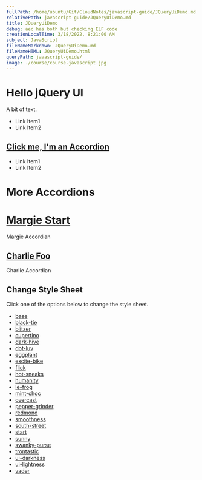 ```yaml
---
fullPath: /home/ubuntu/Git/CloudNotes/javascript-guide/JQueryUiDemo.md
relativePath: javascript-guide/JQueryUiDemo.md
title: JQueryUiDemo
debug: aec has both but checking ELF code
creationLocalTime: 3/18/2022, 8:21:00 AM
subject: JavaScript
fileNameMarkdown: JQueryUiDemo.md
fileNameHTML: JQueryUiDemo.html
queryPath: javascript-guide/
image: ./course/course-javascript.jpg
---
```


<!-- toc -->
<!-- tocstop -->

Hello jQuery UI
===============

A bit of text.

- Link Item1
- Link Item2

[Click me, I'm an Accordion](#)
-------------------------------

- Link Item1
- Link Item2

More Accordions
===============

[Margie Start](#)
=================

Margie Accordian

[Charlie Foo](#)
----------------

Charlie Accordian

## Change Style Sheet

Click one of the options below to change the style sheet.

- [base](#)
- [black-tie](#)
- [blitzer](#)
- [cupertino](#)
- [dark-hive](#)
- [dot-luv](#)
- [eggplant](#)
- [excite-bike](#)
- [flick](#)
- [hot-sneaks](#)
- [humanity](#)
- [le-frog](#)
- [mint-choc](#)
- [overcast](#)
- [pepper-grinder](#)
- [redmond](#)
- [smoothness](#)
- [south-street](#)
- [start](#)
- [sunny](#)
- [swanky-purse](#)
- [trontastic](#)
- [ui-darkness](#)
- [ui-lightness](#)
- [vader](#)
